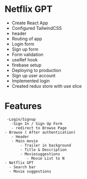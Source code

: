# Netflix GPT
 
  - Create React App
  - Configured TailwindCSS
  - header
  - Routing of app
  - Login form
  - Sign up form
  - Form validation
  - useRef hook
  - firebase setup
  - Deploying to production
  - Sign up user account
  - Implemented login
  - Created redux store with use slice





  # Features
     -Login/Signup
       -Sign In / Sign Up Form
       - redirect to Browse Page
    - Browse ( After authentication)
       - Header
       - Main movie
           - Trailer in background
           - Title & Description
           - Moviesuggestions
              - Movie List to N
    - Netflix GPT
      - Search bar
      - Movie suggestions